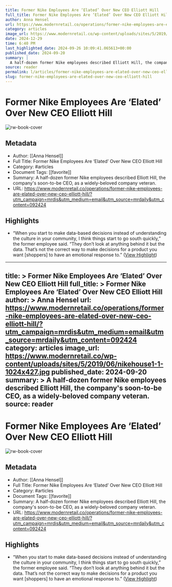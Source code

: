 ```yaml
---
title: Former Nike Employees Are ‘Elated’ Over New CEO Elliott Hill
full_title: Former Nike Employees Are ‘Elated’ Over New CEO Elliott Hill
author: Anna Hensel
url: https://www.modernretail.co/operations/former-nike-employees-are-elated-over-new-ceo-elliott-hill/?utm_campaign=mrdis&utm_medium=email&utm_source=mrdaily&utm_content=092424
category: articles
image_url: https://www.modernretail.co/wp-content/uploads/sites/5/2019/06/nikehouse1-1-1024x427.jpg
date: 2024-12-29
time: 6:40 PM
last_highlighted_date: 2024-09-26 10:09:41.065613+00:00
published_date: 2024-09-20
summary: |
  A half-dozen former Nike employees described Elliott Hill, the company's soon-to-be CEO, as a widely-beloved company veteran.
source: reader
permalink: l/articles/former-nike-employees-are-elated-over-new-ceo-elliott-hill
slug: former-nike-employees-are-elated-over-new-ceo-elliott-hill
---
```

# Former Nike Employees Are ‘Elated’ Over New CEO Elliott Hill

![rw-book-cover](https://www.modernretail.co/wp-content/uploads/sites/5/2019/06/nikehouse1-1-1024x427.jpg)

## Metadata
- Author: [[Anna Hensel]]
- Full Title: Former Nike Employees Are ‘Elated’ Over New CEO Elliott Hill
- Category: #articles
- Document Tags: [[favorite]] 
- Summary: A half-dozen former Nike employees described Elliott Hill, the company's soon-to-be CEO, as a widely-beloved company veteran.
- URL: https://www.modernretail.co/operations/former-nike-employees-are-elated-over-new-ceo-elliott-hill/?utm_campaign=mrdis&utm_medium=email&utm_source=mrdaily&utm_content=092424

## Highlights
- “When you start to make data-based decisions instead of understanding the culture in your community, I think things start to go south quickly,” the former employee said. “They don’t look at anything behind it but the data. That’s not the correct way to make decisions for a product you want [shoppers] to have an emotional response to.” ([View Highlight](https://read.readwise.io/read/01j8pwxkcm5mdg0m9sjh8sjnv7))


---
title: >
  Former Nike Employees Are ‘Elated’ Over New CEO Elliott Hill
full_title: >
  Former Nike Employees Are ‘Elated’ Over New CEO Elliott Hill
author: >
  Anna Hensel
url: https://www.modernretail.co/operations/former-nike-employees-are-elated-over-new-ceo-elliott-hill/?utm_campaign=mrdis&utm_medium=email&utm_source=mrdaily&utm_content=092424
category: articles
image_url: https://www.modernretail.co/wp-content/uploads/sites/5/2019/06/nikehouse1-1-1024x427.jpg
published_date: 2024-09-20
summary: >
  A half-dozen former Nike employees described Elliott Hill, the company's soon-to-be CEO, as a widely-beloved company veteran.
source: reader
---
# Former Nike Employees Are ‘Elated’ Over New CEO Elliott Hill

![rw-book-cover](https://www.modernretail.co/wp-content/uploads/sites/5/2019/06/nikehouse1-1-1024x427.jpg)

## Metadata
- Author: [[Anna Hensel]]
- Full Title: Former Nike Employees Are ‘Elated’ Over New CEO Elliott Hill
- Category: #articles
- Document Tags: [[favorite]] 
- Summary: A half-dozen former Nike employees described Elliott Hill, the company's soon-to-be CEO, as a widely-beloved company veteran.
- URL: https://www.modernretail.co/operations/former-nike-employees-are-elated-over-new-ceo-elliott-hill/?utm_campaign=mrdis&utm_medium=email&utm_source=mrdaily&utm_content=092424

## Highlights
- “When you start to make data-based decisions instead of understanding the culture in your community, I think things start to go south quickly,” the former employee said. “They don’t look at anything behind it but the data. That’s not the correct way to make decisions for a product you want [shoppers] to have an emotional response to.” ([View Highlight](https://read.readwise.io/read/01j8pwxkcm5mdg0m9sjh8sjnv7))


